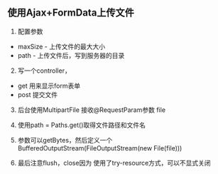 ## 使用Ajax+FormData上传文件

1. 配置参数
* maxSize - 上传文件的最大大小
* path - 上传文件后，写到服务器的目录

2. 写一个controller，
* get 用来显示form表单
* post 提交文件

3. 后台使用MultipartFile 接收@RequestParam参数 file

4. 使用path = Paths.get()取得文件路径和文件名

5. 参数可以getBytes，然后定义一个BufferedOutputStream(FileOutputStream(new File(file)))

6. 最后注意flush，close因为 使用了try-resource方式，可以不显式关闭